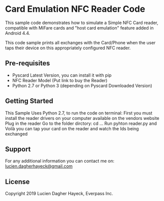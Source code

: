 Card Emulation NFC Reader Code
===================================

This sample code demonstrates how to simulate a Simple NFC Card reader, compatible with MiFare cards and "host card emulation" feature added in Android 4.4. 

This code sample prints all exchanges with the Card/Phone when the user taps their device on this appropriately configured NFC reader.


Pre-requisites
--------------

- Pyscard Latest Version, you can install it with pip
- NFC Reader  Model (Put link to buy the Reader)
- Python 2.7 or Python 3 (depending on Pyscard Downloaded Version)

Getting Started
---------------
This Sample Uses Python 2.7, to run the code on terminal: 
First you must install the reader drivers on your computer available on the vendors website
Plug in the reader
Go to the folder dirctory: cd ...
Run  pyhton reader.py
and Voilà you can tap your card on the reader and watch the Ids being exchanged


Support
-------
For any additional information you can contact me on: lucien.dagherhayeck@gmail.com


License
-------

Copyright 2019 Lucien Dagher Hayeck, Everpass Inc.




